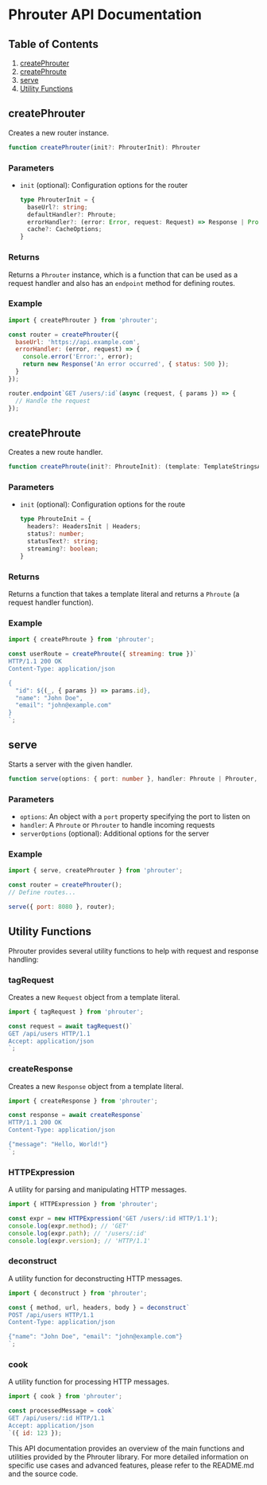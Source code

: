 # Phrouter API Documentation

## Table of Contents

1. [createPhrouter](#createphrouter)
2. [createPhroute](#createphroute)
3. [serve](#serve)
4. [Utility Functions](#utility-functions)

## createPhrouter

Creates a new router instance.

```typescript
function createPhrouter(init?: PhrouterInit): Phrouter
```

### Parameters

- `init` (optional): Configuration options for the router

  ```typescript
  type PhrouterInit = {
    baseUrl?: string;
    defaultHandler?: Phroute;
    errorHandler?: (error: Error, request: Request) => Response | Promise<Response>;
    cache?: CacheOptions;
  }
  ```

### Returns

Returns a `Phrouter` instance, which is a function that can be used as a request handler and also has an `endpoint` method for defining routes.

### Example

```javascript
import { createPhrouter } from 'phrouter';

const router = createPhrouter({
  baseUrl: 'https://api.example.com',
  errorHandler: (error, request) => {
    console.error('Error:', error);
    return new Response('An error occurred', { status: 500 });
  }
});

router.endpoint`GET /users/:id`(async (request, { params }) => {
  // Handle the request
});
```

## createPhroute

Creates a new route handler.

```typescript
function createPhroute(init?: PhrouteInit): (template: TemplateStringsArray, ...substitutions: any[]) => Phroute
```

### Parameters

- `init` (optional): Configuration options for the route

  ```typescript
  type PhrouteInit = {
    headers?: HeadersInit | Headers;
    status?: number;
    statusText?: string;
    streaming?: boolean;
  }
  ```

### Returns

Returns a function that takes a template literal and returns a `Phroute` (a request handler function).

### Example

```javascript
import { createPhroute } from 'phrouter';

const userRoute = createPhroute({ streaming: true })`
HTTP/1.1 200 OK
Content-Type: application/json

{
  "id": ${(_, { params }) => params.id},
  "name": "John Doe",
  "email": "john@example.com"
}
`;
```

## serve

Starts a server with the given handler.

```typescript
function serve(options: { port: number }, handler: Phroute | Phrouter, serverOptions?: object): void
```

### Parameters

- `options`: An object with a `port` property specifying the port to listen on
- `handler`: A `Phroute` or `Phrouter` to handle incoming requests
- `serverOptions` (optional): Additional options for the server

### Example

```javascript
import { serve, createPhrouter } from 'phrouter';

const router = createPhrouter();
// Define routes...

serve({ port: 8080 }, router);
```

## Utility Functions

Phrouter provides several utility functions to help with request and response handling:

### tagRequest

Creates a new `Request` object from a template literal.

```javascript
import { tagRequest } from 'phrouter';

const request = await tagRequest()`
GET /api/users HTTP/1.1
Accept: application/json
`;
```

### createResponse

Creates a new `Response` object from a template literal.

```javascript
import { createResponse } from 'phrouter';

const response = await createResponse`
HTTP/1.1 200 OK
Content-Type: application/json

{"message": "Hello, World!"}
`;
```

### HTTPExpression

A utility for parsing and manipulating HTTP messages.

```javascript
import { HTTPExpression } from 'phrouter';

const expr = new HTTPExpression('GET /users/:id HTTP/1.1');
console.log(expr.method); // 'GET'
console.log(expr.path); // '/users/:id'
console.log(expr.version); // 'HTTP/1.1'
```

### deconstruct

A utility function for deconstructing HTTP messages.

```javascript
import { deconstruct } from 'phrouter';

const { method, url, headers, body } = deconstruct`
POST /api/users HTTP/1.1
Content-Type: application/json

{"name": "John Doe", "email": "john@example.com"}
`;
```

### cook

A utility function for processing HTTP messages.

```javascript
import { cook } from 'phrouter';

const processedMessage = cook`
GET /api/users/:id HTTP/1.1
Accept: application/json
`({ id: 123 });
```

This API documentation provides an overview of the main functions and utilities provided by the Phrouter library. For more detailed information on specific use cases and advanced features, please refer to the README.md and the source code.